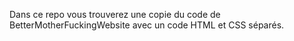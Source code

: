 Dans ce repo vous trouverez une copie du code de BetterMotherFuckingWebsite avec un code HTML et CSS séparés.